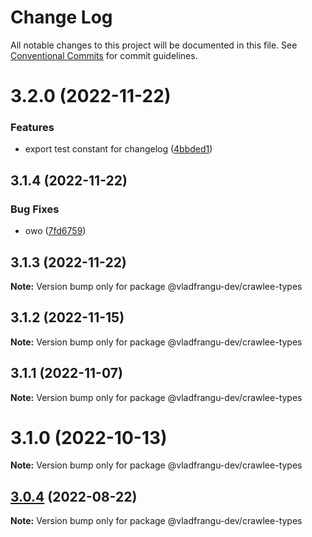 # Change Log

All notable changes to this project will be documented in this file.
See [Conventional Commits](https://conventionalcommits.org) for commit guidelines.

# 3.2.0 (2022-11-22)


### Features

* export test constant for changelog ([4bbded1](https://github.com/apify/crawlee/commit/4bbded1dd12fb654f773ab9fd68ac6b1acec4851))





## 3.1.4 (2022-11-22)


### Bug Fixes

* owo ([7fd6759](https://github.com/apify/crawlee/commit/7fd67591da1b0296628d92dc38527930bbead22f))





## 3.1.3 (2022-11-22)

**Note:** Version bump only for package @vladfrangu-dev/crawlee-types





## 3.1.2 (2022-11-15)

**Note:** Version bump only for package @vladfrangu-dev/crawlee-types





## 3.1.1 (2022-11-07)

**Note:** Version bump only for package @vladfrangu-dev/crawlee-types





# 3.1.0 (2022-10-13)

**Note:** Version bump only for package @vladfrangu-dev/crawlee-types





## [3.0.4](https://github.com/apify/crawlee/compare/v3.0.3...v3.0.4) (2022-08-22)

**Note:** Version bump only for package @vladfrangu-dev/crawlee-types
